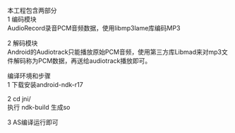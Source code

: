 本工程包含两部分 \
1 编码模块 \
   AudioRecord录音PCM音频数据，使用libmp3lame库编码MP3
   
2 解码模块 \
  Android的Audiotrack只能播放原始PCM音频，使用第三方库Libmad来对mp3文件解码称为PCM数据，再送给audiotrack播放即可。

 
编译环境和步骤 \
1 下载安装android-ndk-r17

2 cd jni/ \
  执行 ndk-build 生成so

3 AS编译运行即可


